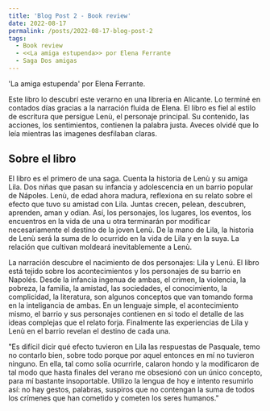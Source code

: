 ```yaml
---
title: 'Blog Post 2 - Book review'
date: 2022-08-17
permalink: /posts/2022-08-17-blog-post-2
tags:
  - Book review
  - <<La amiga estupenda>> por Elena Ferrante
  - Saga Dos amigas 
---
```



'La amiga estupenda' por Elena Ferrante.

Este libro lo descubrí este verarno en una libreria en Alicante. Lo terminé en contados días gracias a la narración fluida de Elena. El libro es fiel al estilo de escritura que persigue Lenù, el personaje principal. Su contenido, las acciones, los sentimientos, contienen la palabra justa. Aveces olvidé que lo leía mientras las imagenes desfilaban claras.  

## Sobre el libro

El libro es el primero de una saga. Cuenta la historia de Lenù y su amiga Lila. Dos niñas que pasan su infancia y adolescencia en un barrio popular de Nápoles. Lenù, de edad ahora madura, reflexiona en su relato sobre el efecto que tuvo su amistad con Lila. Juntas crecen, pelean, descubren, aprenden, aman y odian. Así, los personajes, los lugares, los eventos, los encuentros en la vida de una u otra terminarán por modificar necesariamente el destino de la joven Lenù. De la mano de Lila, la historia de Lenù será la suma de lo ocurrido en la vida de Lila y en la suya. La relación que cultivan moldeará inevitablemente a Lenù.

La narración descubre el nacimiento de dos personajes: Lila y Lenú. El libro está tejido sobre los acontecimientos y los personajes de su barrio en Napolés. Desde la infancia ingenua de ambas, el crimen, la violencia, la pobreza, la familia, la amistad, las sociedades, el conocimiento, la complicidad, la literatura, son algunos conceptos que van tomando forma en la inteligancia de ambas. En un lenguaje simple, el acontecimiento mismo, el barrio y sus personajes contienen en si todo el detalle de las ideas complejas que el relato forja. Finalmente las experiencias de Lila y Lenù en el barrio revelan el destino de cada una. 


"Es difícil dicir qué efecto tuvieron en Lila las respuestas de Pasquale, temo no contarlo bien, sobre todo porque por aquel entonces en mí no tuvieron ninguno. En ella, tal como solía ocurrirle, calaron hondo y la modificaron de tal modo que hasta finales del verano me obsesionó con un único concepto, para mí bastante insoportable. Utilizo la lengua de hoy e intento resumirlo así: no hay gestos, palabras, suspiros que no contengan la suma de todos los crímenes que han cometido y cometen los seres humanos."
